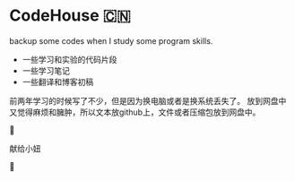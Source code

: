 CodeHouse :cn:
=========

backup some codes when I study some program skills.

* 一些学习和实验的代码片段
* 一些学习笔记
* 一些翻译和博客初稿

前两年学习的时候写了不少，但是因为换电脑或者是换系统丢失了。
放到网盘中又觉得麻烦和臃肿，所以文本放github上，文件或者压缩包放到网盘中。

  :clap:

   献给小妞

   :rose:
   
   

